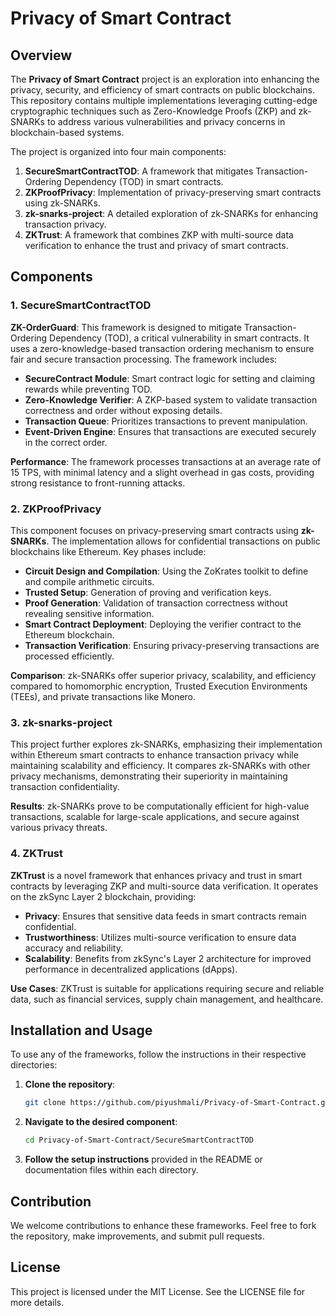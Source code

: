 # Privacy of Smart Contract

## Overview

The **Privacy of Smart Contract** project is an exploration into enhancing the privacy, security, and efficiency of smart contracts on public blockchains. This repository contains multiple implementations leveraging cutting-edge cryptographic techniques such as Zero-Knowledge Proofs (ZKP) and zk-SNARKs to address various vulnerabilities and privacy concerns in blockchain-based systems.

The project is organized into four main components:

1. **SecureSmartContractTOD**: A framework that mitigates Transaction-Ordering Dependency (TOD) in smart contracts.
2. **ZKProofPrivacy**: Implementation of privacy-preserving smart contracts using zk-SNARKs.
3. **zk-snarks-project**: A detailed exploration of zk-SNARKs for enhancing transaction privacy.
4. **ZKTrust**: A framework that combines ZKP with multi-source data verification to enhance the trust and privacy of smart contracts.

## Components

### 1. SecureSmartContractTOD

**ZK-OrderGuard**: This framework is designed to mitigate Transaction-Ordering Dependency (TOD), a critical vulnerability in smart contracts. It uses a zero-knowledge-based transaction ordering mechanism to ensure fair and secure transaction processing. The framework includes:

- **SecureContract Module**: Smart contract logic for setting and claiming rewards while preventing TOD.
- **Zero-Knowledge Verifier**: A ZKP-based system to validate transaction correctness and order without exposing details.
- **Transaction Queue**: Prioritizes transactions to prevent manipulation.
- **Event-Driven Engine**: Ensures that transactions are executed securely in the correct order.

**Performance**: The framework processes transactions at an average rate of 15 TPS, with minimal latency and a slight overhead in gas costs, providing strong resistance to front-running attacks.

### 2. ZKProofPrivacy

This component focuses on privacy-preserving smart contracts using **zk-SNARKs**. The implementation allows for confidential transactions on public blockchains like Ethereum. Key phases include:

- **Circuit Design and Compilation**: Using the ZoKrates toolkit to define and compile arithmetic circuits.
- **Trusted Setup**: Generation of proving and verification keys.
- **Proof Generation**: Validation of transaction correctness without revealing sensitive information.
- **Smart Contract Deployment**: Deploying the verifier contract to the Ethereum blockchain.
- **Transaction Verification**: Ensuring privacy-preserving transactions are processed efficiently.

**Comparison**: zk-SNARKs offer superior privacy, scalability, and efficiency compared to homomorphic encryption, Trusted Execution Environments (TEEs), and private transactions like Monero.

### 3. zk-snarks-project

This project further explores zk-SNARKs, emphasizing their implementation within Ethereum smart contracts to enhance transaction privacy while maintaining scalability and efficiency. It compares zk-SNARKs with other privacy mechanisms, demonstrating their superiority in maintaining transaction confidentiality.

**Results**: zk-SNARKs prove to be computationally efficient for high-value transactions, scalable for large-scale applications, and secure against various privacy threats.

### 4. ZKTrust

**ZKTrust** is a novel framework that enhances privacy and trust in smart contracts by leveraging ZKP and multi-source data verification. It operates on the zkSync Layer 2 blockchain, providing:

- **Privacy**: Ensures that sensitive data feeds in smart contracts remain confidential.
- **Trustworthiness**: Utilizes multi-source verification to ensure data accuracy and reliability.
- **Scalability**: Benefits from zkSync's Layer 2 architecture for improved performance in decentralized applications (dApps).

**Use Cases**: ZKTrust is suitable for applications requiring secure and reliable data, such as financial services, supply chain management, and healthcare.

## Installation and Usage

To use any of the frameworks, follow the instructions in their respective directories:

1. **Clone the repository**: 
   ```bash
   git clone https://github.com/piyushmali/Privacy-of-Smart-Contract.git
   ```
2. **Navigate to the desired component**:
   ```bash
   cd Privacy-of-Smart-Contract/SecureSmartContractTOD
   ```
3. **Follow the setup instructions** provided in the README or documentation files within each directory.

## Contribution

We welcome contributions to enhance these frameworks. Feel free to fork the repository, make improvements, and submit pull requests.

## License

This project is licensed under the MIT License. See the LICENSE file for more details.
